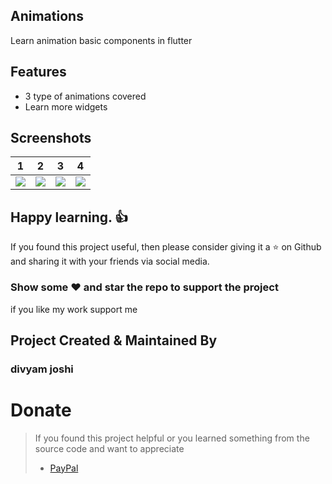 ## Animations
Learn animation basic components in flutter

## Features
* 3  type of animations covered
* Learn more widgets 
## Screenshots

1     |    2                |  3   |  4
:-------------------------:|:-------------------------:|:-------------------------:|:-------------------------:
![](https://user-images.githubusercontent.com/24698014/89000711-a9841100-d315-11ea-9920-4ed3575d6674.gif?raw=true)|![](https://user-images.githubusercontent.com/24698014/89000304-ab010980-d314-11ea-8acf-c27575975be7.png?raw=true)|![](https://user-images.githubusercontent.com/24698014/89000310-accacd00-d314-11ea-9136-34565310f9f9.png?raw=true)|![](https://user-images.githubusercontent.com/24698014/89000311-ad636380-d314-11ea-911e-8965ea64a46f.png?raw=true)|

## Happy learning. :+1:
If you found this project useful, then please consider giving it a :star: on Github and sharing it with your friends via social media.
### Show some :heart: and star the repo to support the project
if you like my work support me 
## Project Created & Maintained By

### divyam joshi
# Donate

> If you found this project helpful or you learned something from the source code and want to appreciate
>
> - [PayPal](https://paypal.me/divyamjoshi)
<br>

